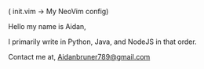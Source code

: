 
( init.vim -> My NeoVim config)

Hello my name is Aidan,

I primarily write in Python, Java, and NodeJS in that order. 

Contact me at, Aidanbruner789@gmail.com

